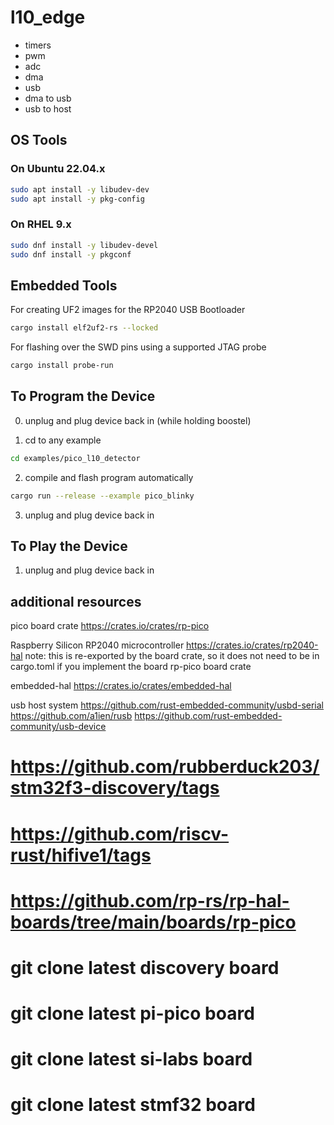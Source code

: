 # l10_edge

* timers
* pwm
* adc
* dma
* usb
* dma to usb
* usb to host


## OS Tools

### On Ubuntu 22.04.x

```sh
sudo apt install -y libudev-dev
sudo apt install -y pkg-config
```

### On RHEL 9.x

```sh
sudo dnf install -y libudev-devel
sudo dnf install -y pkgconf
```

## Embedded Tools

For creating UF2 images for the RP2040 USB Bootloader
```sh
cargo install elf2uf2-rs --locked
```

For flashing over the SWD pins using a supported JTAG probe
```sh
cargo install probe-run
```

## To Program the Device

0. unplug and plug device back in (while holding boostel)

1. cd to any example
```sh
cd examples/pico_l10_detector
```
2. compile and flash program automatically
```sh
cargo run --release --example pico_blinky
```
3. unplug and plug device back in

## To Play the Device

1. unplug and plug device back in










## additional resources

pico board crate
https://crates.io/crates/rp-pico

Raspberry Silicon RP2040 microcontroller
https://crates.io/crates/rp2040-hal
note: this is re-exported by the board crate, so it does not need to be in cargo.toml if you implement the board rp-pico board crate 

embedded-hal
https://crates.io/crates/embedded-hal

usb host system
https://github.com/rust-embedded-community/usbd-serial
https://github.com/a1ien/rusb
https://github.com/rust-embedded-community/usb-device


# https://github.com/rubberduck203/stm32f3-discovery/tags
# https://github.com/riscv-rust/hifive1/tags
# https://github.com/rp-rs/rp-hal-boards/tree/main/boards/rp-pico
# git clone latest discovery board
# git clone latest pi-pico board
# git clone latest si-labs board
# git clone latest stmf32 board
